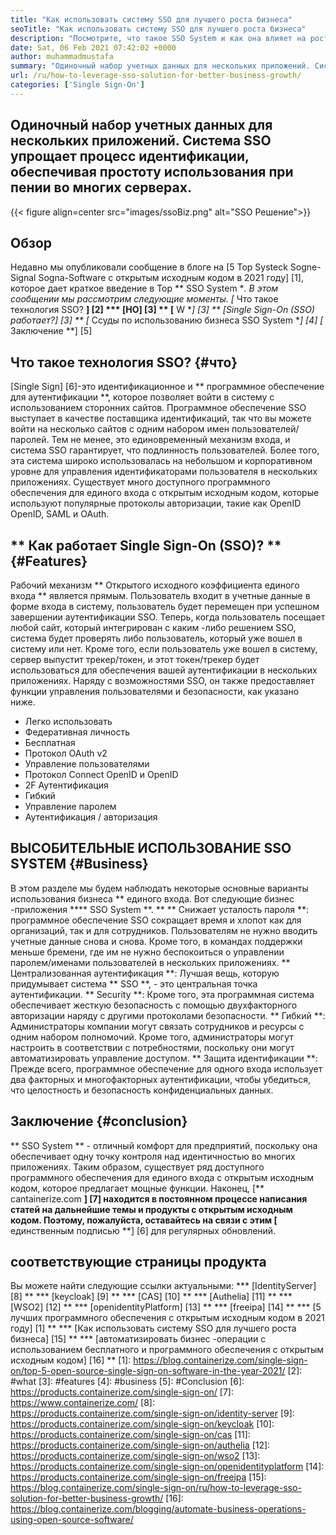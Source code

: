 ```yaml
---
title: "Как использовать систему SSO для лучшего роста бизнеса" 
seoTitle: "Как использовать систему SSO для лучшего роста бизнеса" 
description: "Посмотрите, что такое SSO System и как она влияет на рост вашего бизнеса. Системы отдельных входов с открытым исходным кодом широко используются на малом и корпоративном уровне." 
date: Sat, 06 Feb 2021 07:42:02 +0000
author: muhammadmustafa
summary: "Одиночный набор учетных данных для нескольких приложений. Система SSO упрощает процесс идентификации, обеспечивая простоту использования при пении во многих серверах." 
url: /ru/how-to-leverage-sso-solution-for-better-business-growth/
categories: ['Single Sign-On']
---
```


## Одиночный набор учетных данных для нескольких приложений. Система SSO упрощает процесс идентификации, обеспечивая простоту использования при пении во многих серверах.

{{< figure align=center src="images/ssoBiz.png" alt="SSO Решение">}}


## Обзор
Недавно мы опубликовали сообщение в блоге на [5 Top Systeck Sogne-Signal Sogna-Software с открытым исходным кодом в 2021 году] [1], которое дает краткое введение в Top ** SSO System **. В этом сообщении мы рассмотрим следующие моменты.
  *[** Что такое технология SSO? **] [2]
  *** [HO] [3] ** [** W **] [3] ** [Single Sign-On (SSO) работает?] [3] **
  *[** Ссуды по использованию бизнеса SSO System **] [4]
  *[** Заключение **] [5]

## Что такое технология SSO? {#что}
[Single Sign] [6]-это идентификационное и ** программное обеспечение для аутентификации **, которое позволяет войти в систему с использованием сторонних сайтов. Программное обеспечение SSO выступает в качестве поставщика идентификаций, так что вы можете войти на несколько сайтов с одним набором имен пользователей/паролей. Тем не менее, это единовременный механизм входа, и система SSO гарантирует, что подлинность пользователей.
Более того, эта система широко использовалась на небольшом и корпоративном уровне для управления идентификаторами пользователя в нескольких приложениях. Существует много доступного программного обеспечения для единого входа с открытым исходным кодом, которые используют популярные протоколы авторизации, такие как OpenID OpenID, SAML и OAuth.

## ** Как работает Single Sign-On (SSO)? ** {#Features}
Рабочий механизм ** Открытого исходного коэффициента единого входа ** является прямым. Пользователь входит в учетные данные в форме входа в систему, пользователь будет перемещен при успешном завершении аутентификации SSO. Теперь, когда пользователь посещает любой сайт, который интегрирован с каким -либо решением SSO, система будет проверять либо пользователь, который уже вошел в систему или нет. Кроме того, если пользователь уже вошел в систему, сервер выпустит трекер/токен, и этот токен/трекер будет использоваться для обеспечения вашей аутентификации в нескольких приложениях. Наряду с возможностями SSO, он также предоставляет функции управления пользователями и безопасности, как указано ниже.
  * Легко использовать
  * Федеративная личность
  * Бесплатная
  * Протокол OAuth v2
  * Управление пользователями
  * Протокол Connect OpenID и OpenID
  * 2F Аутентификация
  * Гибкий
  * Управление паролем
  * Аутентификация / авторизация

## ВЫСОБИТЕЛЬНЫЕ ИСПОЛЬЗОВАНИЕ SSO SYSTEM {#Business}
В этом разделе мы будем наблюдать некоторые основные варианты использования бизнеса ** единого входа. Вот следующие бизнес -приложения **** SSO System **. **
** Снижает усталость пароля **: программное обеспечение SSO сокращает время и хлопот как для организаций, так и для сотрудников. Пользователям не нужно вводить учетные данные снова и снова. Кроме того, в командах поддержки меньше бремени, где им не нужно беспокоиться о управлении паролем/именами пользователей в нескольких приложениях.
** Централизованная аутентификация **: Лучшая вещь, которую придумывает система ** SSO **, - это центральная точка аутентификации.
** Security **: Кроме того, эта программная система обеспечивает жесткую безопасность с помощью двухфакторного авторизации наряду с другими протоколами безопасности.
** Гибкий **: Администраторы компании могут связать сотрудников и ресурсы с одним набором полномочий. Кроме того, администраторы могут настроить в соответствии с потребностями, поскольку они могут автоматизировать управление доступом.
** Защита идентификации **: Прежде всего, программное обеспечение для одного входа использует два факторных и многофакторных аутентификации, чтобы убедиться, что целостность и безопасность конфиденциальных данных.

## Заключение {#conclusion}
** SSO System ** - отличный комфорт для предприятий, поскольку она обеспечивает одну точку контроля над идентичностью во многих приложениях. Таким образом, существует ряд доступного программного обеспечения для единого входа с открытым исходным кодом, которое предлагает мощные функции.
Наконец, [** cantainerize.com **] [7] находится в постоянном процессе написания статей на дальнейшие темы и продукты с открытым исходным кодом. Поэтому, пожалуйста, оставайтесь на связи с этим [** единственным подписью **] [6] для регулярных обновлений.

## соответствующие страницы продукта
Вы можете найти следующие ссылки актуальными:
  *** [IdentityServer] [8] **
  *** [keycloak] [9] **
  *** [CAS] [10] **
  *** [Authelia] [11] **
  *** [WSO2] [12] **
  *** [openidentityPlatform] [13] **
  *** [freeipa] [14] **
  *** [5 лучших программного обеспечения с открытым исходным кодом в 2021 году] [1] **
  *** [Как использовать систему SSO для лучшего роста бизнеса] [15] **
  *** [автоматизировать бизнес -операции с использованием бесплатного и программного обеспечения с открытым исходным кодом] [16] **
[1]: https://blog.containerize.com/single-sign-on/top-5-open-source-single-sign-on-software-in-the-year-2021/
[2]: #what
[3]: #features
[4]: #business
[5]: #Conclusion
[6]: https://products.containerize.com/single-sign-on/
[7]: https://www.containerize.com/
[8]: https://products.containerize.com/single-sign-on/identity-server
[9]: https://products.containerize.com/single-sign-on/keycloak
[10]: https://products.containerize.com/single-sign-on/cas
[11]: https://products.containerize.com/single-sign-on/authelia
[12]: https://products.containerize.com/single-sign-on/wso2
[13]: https://products.containerize.com/single-sign-on/openidentityplatform
[14]: https://products.containerize.com/single-sign-on/freeipa
[15]: https://blog.containerize.com/single-sign-on/ru/how-to-leverage-sso-solution-for-better-business-growth/
[16]: https://blog.containerize.com/blogging/automate-business-operations-using-open-source-software/
